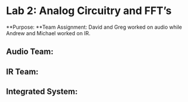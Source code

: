 #  Lab 2: Analog Circuitry and FFT’s

**Purpose:
**Team Assignment: David and Greg worked on audio while Andrew and Michael worked on IR.

## Audio Team:

## IR Team:

## Integrated System:

